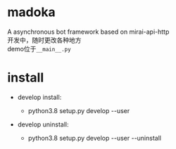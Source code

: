 # madoka
A asynchronous bot framework based on mirai-api-http  
开发中，随时更改各种地方  
demo位于`__main__.py`  

# install
* develop install:
    * python3.8 setup.py develop --user 

* develop uninstall:
    * python3.8 setup.py develop --user --uninstall 